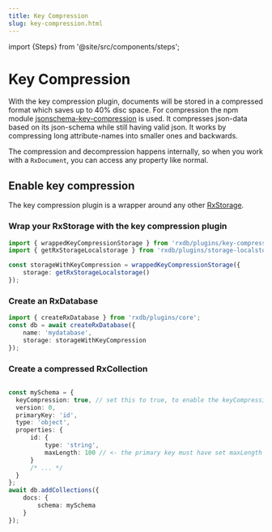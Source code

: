 ```yaml
---
title: Key Compression
slug: key-compression.html
---
```


import {Steps} from '@site/src/components/steps';

# Key Compression

With the key compression plugin, documents will be stored in a compressed format which saves up to 40% disc space.
For compression the npm module [jsonschema-key-compression](https://github.com/pubkey/jsonschema-key-compression) is used.
It compresses json-data based on its json-schema while still having valid json. It works by compressing long attribute-names into smaller ones and backwards.

The compression and decompression happens internally, so when you work with a `RxDocument`, you can access any property like normal.

## Enable key compression

The key compression plugin is a wrapper around any other [RxStorage](./rx-storage.md). 

<Steps>

### Wrap your RxStorage with the key compression plugin

```ts
import { wrappedKeyCompressionStorage } from 'rxdb/plugins/key-compression';
import { getRxStorageLocalstorage } from 'rxdb/plugins/storage-localstorage';

const storageWithKeyCompression = wrappedKeyCompressionStorage({
    storage: getRxStorageLocalstorage()
});
```

### Create an RxDatabase

```ts
import { createRxDatabase } from 'rxdb/plugins/core';
const db = await createRxDatabase({
    name: 'mydatabase',
    storage: storageWithKeyCompression
});
```

### Create a compressed RxCollection

```ts

const mySchema = {
  keyCompression: true, // set this to true, to enable the keyCompression
  version: 0,
  primaryKey: 'id',
  type: 'object',
  properties: {
      id: {
          type: 'string',
          maxLength: 100 // <- the primary key must have set maxLength
      }
      /* ... */
  }
};
await db.addCollections({
    docs: {
        schema: mySchema
    }
});
```




</Steps>

